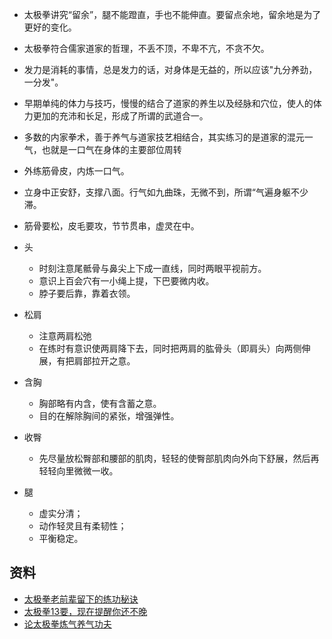 
* 太极拳讲究“留余”，腿不能蹬直，手也不能伸直。要留点余地，留余地是为了更好的变化。
* 太极拳符合儒家道家的哲理，不丢不顶，不卑不亢，不贪不欠。
* 发力是消耗的事情，总是发力的话，对身体是无益的，所以应该"九分养劲，一分发"。
* 早期单纯的体力与技巧，慢慢的结合了道家的养生以及经脉和穴位，使人的体力更加的充沛和长足，形成了所谓的武道合一。
* 多数的内家拳术，善于养气与道家技艺相结合，其实练习的是道家的混元一气，也就是一口气在身体的主要部位周转
* 外练筋骨皮，内炼一口气。
* 立身中正安舒，支撑八面。行气如九曲珠，无微不到，所谓“气遍身躯不少滞。
* 筋骨要松，皮毛要攻，节节贯串，虚灵在中。
* 头

  * 时刻注意尾骶骨与鼻尖上下成一直线，同时两眼平视前方。
  * 意识上百会穴有一小绳上提，下巴要微内收。
  * 脖子要后靠，靠着衣领。 
* 松肩

  * 注意两肩松弛
  * 在练时有意识使两肩降下去，同时把两肩的肱骨头（即肩头）向两侧伸展，有把肩部拉开之意。
* 含胸

  * 胸部略有内含，使有含蓄之意。
  * 目的在解除胸间的紧张，增强弹性。
* 收臀

  * 先尽量放松臀部和腰部的肌肉，轻轻的使臀部肌肉向外向下舒展，然后再轻轻向里微微一收。
* 腿

  * 虚实分清；
  * 动作轻灵且有柔韧性；
  * 平衡稳定。



## 资料
* [太极拳老前辈留下的练功秘诀](https://mp.weixin.qq.com/s/S2AqXSqXNox9_dfGxtk6XA)
* [太极拳13要，现在提醒你还不晚](https://mp.weixin.qq.com/s/MG8saESZqob78X6OjggqEA)
* [论太极拳炼气养气功夫](https://mp.weixin.qq.com/s/v7lyEqv9ZEEmmcu6icmDTQ)

